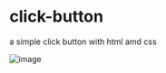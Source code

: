 # click-button
a simple click button with html amd css 

![image](https://user-images.githubusercontent.com/99993344/232101459-6baab559-c32c-4c63-9aec-b29b1ee7018b.png)
